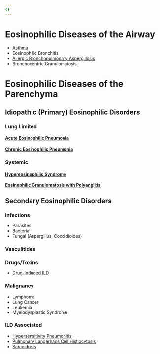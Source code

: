 ```yaml
---
{}
---
```

   
# Eosinophilic Diseases of the Airway   
   
- [Asthma](../../Pulmonary%20Medicine/01.%20Diseases%20of%20the%20Airways/Asthma.md)   
- Eosinophilic Bronchitis   
- [Allergic Bronchopulmonary Aspergillosis](/not_created.md)   
- Bronchocentric Granulomatosis   
   
# Eosinophilic Diseases of the Parenchyma   
## Idiopathic (Primary) Eosinophilic Disorders   
### Lung Limited   
#### [Acute Eosinophilic Pneumonia](../../Pulmonary%20Medicine/02.%20Diseases%20of%20the%20Lung%20Parenchyma/02.2.%20Eosinophilic%20Lung%20Diseases/Acute%20Eosinophilic%20Pneumonia.md)   
#### [Chronic Eosinophilic Pneumonia](../../Pulmonary%20Medicine/02.%20Diseases%20of%20the%20Lung%20Parenchyma/02.2.%20Eosinophilic%20Lung%20Diseases/Chronic%20Eosinophilic%20Pneumonia.md)   
### Systemic   
#### [Hypereosinophilic Syndrome](/not_created.md)   
#### [Eosinophilic Granulomatosis with Polyangiitis](/not_created.md)   
## Secondary Eosinophilic Disorders   
### Infections   
   
- Parasites   
- Bacterial   
- Fungal (Aspergillus, Coccidioides)   
### Vasculitides   
### Drugs/Toxins   
   
- [Drug-Induced ILD](../../Pulmonary%20Medicine/02.%20Diseases%20of%20the%20Lung%20Parenchyma/02.1.%20Diffuse%20Parenchymal%20Lung%20Disease/Iatrogenic%20Induced%20DPLD/Drug-Induced%20ILD.md)   
### Malignancy   
   
- Lymphoma   
- Lung Cancer   
- Leukemia   
- Myelodysplastic Syndrome   
### ILD Associated   
   
- [Hypersensitivity Pneumonitis](../../Pulmonary%20Medicine/02.%20Diseases%20of%20the%20Lung%20Parenchyma/02.1.%20Diffuse%20Parenchymal%20Lung%20Disease/Granulomatous%20Interstitial%20Lung%20Disease/Hypersensitivity%20Pneumonitis.md)   
- [Pulmonary Langerhans Cell Histiocytosis](../../Pulmonary%20Medicine/02.%20Diseases%20of%20the%20Lung%20Parenchyma/02.1.%20Diffuse%20Parenchymal%20Lung%20Disease/Diffuse%20Cystic%20Lung%20Diseases/Pulmonary%20Langerhans%20Cell%20Histiocytosis.md)   
- [Sarcoidosis](../../Pulmonary%20Medicine/02.%20Diseases%20of%20the%20Lung%20Parenchyma/02.1.%20Diffuse%20Parenchymal%20Lung%20Disease/Granulomatous%20Interstitial%20Lung%20Disease/Sarcoidosis.md)